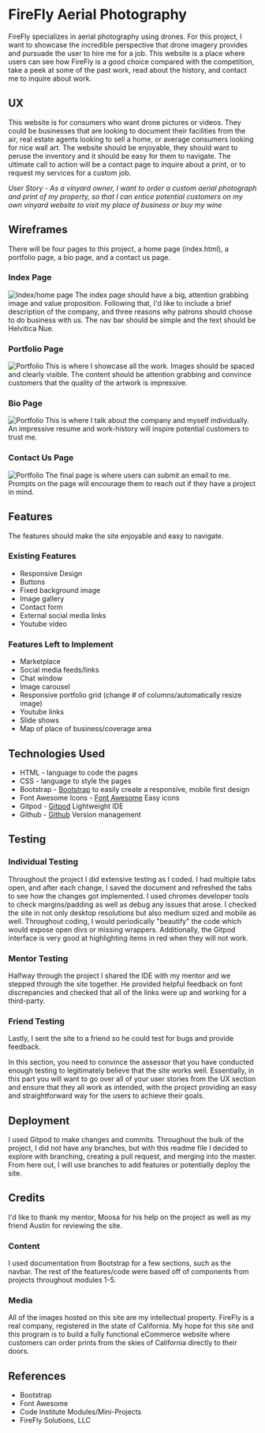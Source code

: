 # FireFly Aerial Photography

FireFly specializes in aerial photography using drones. For this project, I want to showcase the incredible perspective that drone imagery provides and pursuade the user to hire me for a job. This website is a place where users can see how FireFly is a good choice compared with the competition, take a peek at some of the past work, read about the history, and contact me to inquire about work. 
 
## UX
 
This website is for consumers who want drone pictures or videos. They could be businesses that are looking to document their facilities from the air, real estate agents looking to sell a home, or average consumers looking for nice wall art.
The website should be enjoyable, they should want to peruse the inventory and it should be easy for them to navigate. The ultimate call to action will be a contact page to inquire about a print, or to request my services for a custom job.

*User Story - As a vinyard owner, I want to order a custom aerial photograph and print of my property, so that I can entice potential customers on my own vinyard website to visit my place of business or buy my wine* 

## Wireframes
There will be four pages to this project, a home page (index.html), a portfolio page, a bio page, and a contact us page. 

### Index Page
![Index/home page](assets/wireframe/index.jpg)
The index page should have a big, attention grabbing image and value proposition. Following that, I'd like to include a brief description of the company, and three reasons why patrons should choose to do business with us. The nav bar should be simple and the text should be Helvitica Nue. 

### Portfolio Page
![Portfolio](assets/wireframe/portfolio.jpg)
This is where I showcase all the work. Images should be spaced and clearly visible. The content should be attention grabbing and convince customers that the quality of the artwork is impressive. 

### Bio Page
![Portfolio](assets/wireframe/bio.jpg)
This is where I talk about the company and myself individually. An impressive resume and work-history will inspire potential customers to trust me. 

### Contact Us Page
![Portfolio](assets/wireframe/contact.jpg)
The final page is where users can submit an email to me. Prompts on the page will encourage them to reach out if they have a project in mind. 

## Features
The features should make the site enjoyable and easy to navigate. 
 
### Existing Features
* Responsive Design
* Buttons
* Fixed background image
* Image gallery
* Contact form
* External social media links
* Youtube video

### Features Left to Implement
* Marketplace
* Social media feeds/links
* Chat window
* Image carousel
* Responsive portfolio grid (change # of columns/automatically resize image)
* Youtube links
* Slide shows
* Map of place of business/coverage area

## Technologies Used
* HTML - language to code the pages
* CSS - language to style the pages
* Bootstrap - [Bootstrap](https://getbootstrap.com/) to easily create a responsive, mobile first design
* Font Awesome Icons - [Font Awesome](https://fontawesome.com/) Easy icons
* Gitpod - [Gitpod](https://gitpod.io) Lightweight IDE
* Github - [Github](https://github.com/) Version management

## Testing

### Individual Testing
Throughout the project I did extensive testing as I coded. I had multiple tabs open, and after each change, I saved the document and refreshed the tabs to see how the changes got implemented. I used chromes developer tools to check margins/padding as well as debug any issues that arose. I checked the site in not only desktop resolutions but also medium sized and mobile as well. Throughout coding, I would periodically "beautify" the code which would expose open divs or missing wrappers. Additionally, the Gitpod interface is very good at highlighting items in red when they will not work. 

### Mentor Testing
Halfway through the project I shared the IDE with my mentor and we stepped through the site together. He provided helpful feedback on font discrepancies and checked that all of the links were up and working for a third-party.

### Friend Testing
Lastly, I sent the site to a friend so he could test for bugs and provide feedback. 

In this section, you need to convince the assessor that you have conducted enough testing to legitimately believe that the site works well. Essentially, in this part you will want to go over all of your user stories from the UX section and ensure that they all work as intended, with the project providing an easy and straightforward way for the users to achieve their goals.

## Deployment
I used Gitpod to make changes and commits. Throughout the bulk of the project, I did not have any branches, but with this readme file I decided to explore with branching, creating a pull request, and merging into the master. From here out, I will use branches to add features or potentially deploy the site. 

## Credits
I'd like to thank my mentor, Moosa for his help on the project as well as my friend Austin for reviewing the site. 

### Content
I used documentation from Bootstrap for a few sections, such as the navbar. The rest of the features/code were based off of components from projects throughout modules 1-5. 

### Media
All of the images hosted on this site are my intellectual property. FireFly is a real company, registered in the state of California. My hope for this site and this program is to build a fully functional eCommerce website where customers can order prints from the skies of California directly to their doors. 

## References
* Bootstrap
* Font Awesome
* Code Institute Modules/Mini-Projects
* FireFly Solutions, LLC
